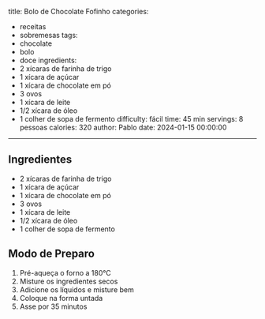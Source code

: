 title: Bolo de Chocolate Fofinho
categories:
  - receitas
  - sobremesas
tags:
  - chocolate
  - bolo
  - doce
ingredients:
  - 2 xícaras de farinha de trigo
  - 1 xícara de açúcar
  - 1 xícara de chocolate em pó
  - 3 ovos
  - 1 xícara de leite
  - 1/2 xícara de óleo
  - 1 colher de sopa de fermento
difficulty: fácil
time: 45 min
servings: 8 pessoas
calories: 320
author: Pablo
date: 2024-01-15 00:00:00
---

## Ingredientes

- 2 xícaras de farinha de trigo
- 1 xícara de açúcar
- 1 xícara de chocolate em pó
- 3 ovos
- 1 xícara de leite
- 1/2 xícara de óleo
- 1 colher de sopa de fermento

## Modo de Preparo

1. Pré-aqueça o forno a 180°C
2. Misture os ingredientes secos
3. Adicione os líquidos e misture bem
4. Coloque na forma untada
5. Asse por 35 minutos